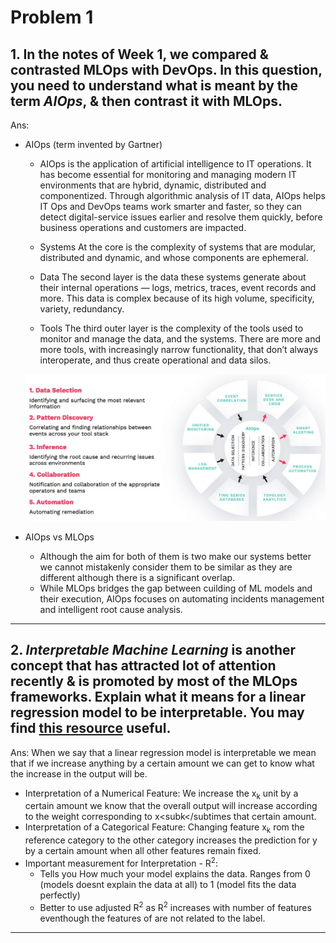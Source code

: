 # Problem 1

## 1. In the notes of Week 1, we compared & contrasted MLOps with DevOps. In this question, you need to understand what is meant by the term ***AIOps***, & then contrast it with MLOps.

Ans: 
- AIOps (term invented by Gartner)
  - AIOps is the application of artificial intelligence to IT operations. It has become essential for monitoring and managing modern IT environments that are hybrid, dynamic, distributed and componentized. Through algorithmic analysis of IT data, AIOps helps IT Ops and DevOps teams work smarter and faster, so they can detect digital-service issues earlier and resolve them quickly, before business operations and customers are impacted.

  - Systems
      At the core is the complexity of systems that are modular, distributed and dynamic, and whose components are ephemeral.

  - Data
      The second layer is the data these systems generate about their internal operations — logs, metrics, traces, event records and more. This data is complex because of its high volume, specificity, variety, redundancy.

  - Tools
      The third outer layer is the complexity of the tools used to monitor and manage the data, and the systems. There are more and more tools, with increasingly narrow functionality, that don’t always interoperate, and thus create operational and data silos.

  <img src = "AIOps.png">

- AIOps vs MLOps
  - Although the aim for both of them is two make our systems better we cannot mistakenly consider them to be similar as they are 
    different although there is a significant overlap.
  - While MLOps bridges the gap between cuilding of ML models and their execution, AIOps focuses on automating incidents management and intelligent root cause analysis.

<hr>

## 2. ***Interpretable Machine Learning*** is another concept that has attracted lot of attention recently & is promoted by most of the MLOps frameworks. Explain what it means for a linear regression model to be interpretable. You may find [this resource](https://christophm.github.io/interpretable-ml-book/) useful.
Ans: When we say that a linear regression model is interpretable we mean that if we increase anything by a certain amount we can get to know what the increase in the output will be.
 - Interpretation of a Numerical Feature: We increase the x<sub>k</sub> unit by a certain amount we know that the overall output will increase according to the weight corresponding to x<subk</subtimes that certain amount.
 - Interpretation of a Categorical Feature: Changing feature x<sub>k</sub> rom the reference category to the other category increases the prediction for y by a certain amount
   when all other features remain fixed.
 - Important measurement for Interpretation - R<sup>2</sup>: 
    - Tells you How much your model explains the data. Ranges from 0 (models doesnt explain the data at all) to 1 (model fits the data perfectly)
    - Better to use adjusted R<sup>2</sup> as R<sup>2</sup> increases with number of features eventhough the features of are not related to the label.

 



<hr>
